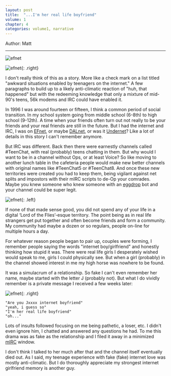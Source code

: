 ```yaml
---
layout: post
title:  "...I'm her real life boyfriend"
volume: 1
chapter: 4
categories: volume1, narrative
---
```


Author: Matt  

<hr/>

![efnet](/assets/img/efnet2.png)  

![efnet](/assets/img/efnet3.png){: .right}    

I don't really think of this as a story. More like a check mark on a list titled "awkward situations enabled by teenagers on the internet." A few paragraphs to build up to a likely anti-climatic reaction of "huh, that happened" but with the redeeming knowledge that only a mixture of mid-90's teens, 56k modems and IRC could have enabled it.

In 1996 I was around fourteen or fifteen, I think a common period of social transition. In my school system going from middle school (6-8th) to high school (9-12th). A time when your friends often turn out not really to be your friends and your real friends are still in the future. But I had the internet and IRC, I was on [EFnet](https://en.wikipedia.org/wiki/EFnet), or maybe [DALnet](https://en.wikipedia.org/wiki/Dalnet), or was it [Undernet](https://en.wikipedia.org/wiki/Undernet)? Like a lot of details in this story I can't remember anymore.

But IRC was different. Back then there were earnestly channels called #TeenChat, with real (probably) teens chatting in them. But why would I want to be in a channel without Ops, or at least Voice? So like moving to another lunch table in the cafeteria people would make new better channels with original names like #TeenChat5 or #TeenChat8. And once these new territories were created you had to keep them, being vigilant against net splits and impostors with their mIRC scripts to de-Op your comrades. Maybe you knew someone who knew someone with an [eggdrop](http://www.eggheads.org/) bot and your channel could be super legit.


![efnet](/assets/img/efnet1.png){: .left}


If none of that made sense good, you did not spend any of your life in a digital ‘Lord of the Flies’-esque territory. The point being as in real life strangers get put together and often become friends and form a community. My community had maybe a dozen or so regulars, people on-line for multiple hours a day.

For whatever reason people began to pair up, couples were forming, I remember people saying the words "internet boy/girlfriend" and honestly thinking how stupid it was. There were real life girls I desperately wished would speak to me, girls I could physically see. But when a girl (probably) in the channel showed interest in me my high horse was nowhere to be found.


It was a simulacrum of a relationship. So fake I can't even remember her name, maybe started with the letter J (probably not). But what I do vividly remember is a private message I received a few weeks later:

![efnet](/assets/img/efnet4.png){: .right}  


`"Are you Jxxxx internet boyfriend"`  
`"yeah, i guess so"`  
`"I'm her real life boyfriend"`  
`"oh..."`  


Lots of insults followed focusing on me being pathetic, a loser, etc. I didn't even ignore him, I chatted and answered any questions he had. To me this drama was as fake as the relationship and I filed it away in a minimized [mIRC](https://en.wikipedia.org/wiki/MIRC) window.

I don't think I talked to her much after that and the channel itself eventually died out. As I said, my teenage experience with fake (fake) internet love was mostly anti-climatic. But I do thoroughly appreciate my strongest internet girlfriend memory is another guy.
